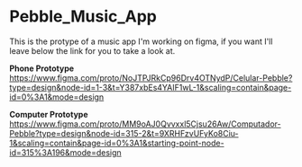 # Pebble_Music_App
This is the protype of a music app I'm working on figma, if you want I'll leave below the link for you to take a look at.

**Phone Prototype**
https://www.figma.com/proto/NoJTPJRkCp96Drv4OTNydP/Celular-Pebble?type=design&node-id=1-3&t=Y387xbEs4YAIF1wL-1&scaling=contain&page-id=0%3A1&mode=design

**Computer Prototype**
https://www.figma.com/proto/MM9oAJ0Qvvxxl5Cjsu26Aw/Computador-Pebble?type=design&node-id=315-2&t=9XRHFzvUFyKo8Ciu-1&scaling=contain&page-id=0%3A1&starting-point-node-id=315%3A196&mode=design

